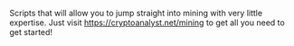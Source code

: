 Scripts that will allow you to jump straight into mining with very little expertise. Just visit https://cryptoanalyst.net/mining to get all you need to get started!

